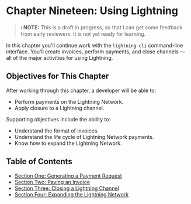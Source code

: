 # Chapter Nineteen: Using Lightning

> :information_source: **NOTE:** This is a draft in progress, so that I can get some feedback from early reviewers. It is not yet ready for learning.

In this chapter you'll continue work with the `lightning-cli` command-line interface. You'll create invoices, perform payments, and close channels — all of the major activities for using Lightning.

## Objectives for This Chapter

After working through this chapter, a developer will be able to:

   * Perform payments on the Lightning Network.
   * Apply closure to a Lightning channel.
   
Supporting objectives include the ability to:

   * Understand the format of invoices.
   * Understand the life cycle of Lightning Network payments.
   * Know how to expand the Lightning Network.
   
## Table of Contents

* [Section One: Generating a Payment Request](19_1_Generate_a_Payment_Request.md)
* [Section Two: Paying an Invoice](19_2_Paying_a_Invoice.md)
* [Section Three: Closing a Lightning Channel](19_3_Closing_a_Channel.md)
* [Section Four: Expanding the Lightning Network](19_4_Lightning_Network_Review.md)
